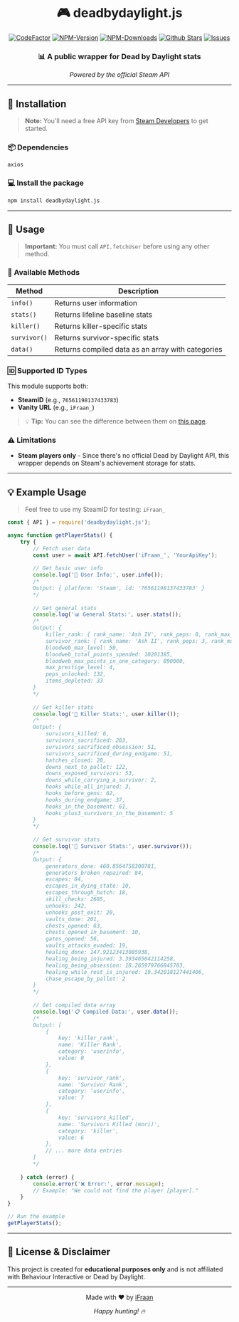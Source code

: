 <div align="center">
    <h1>🎮 deadbydaylight.js</h1>
    <p>
        <a href="https://www.codefactor.io/repository/github/ifraan/deadbydaylight.js"><img src="https://www.codefactor.io/repository/github/ifraan/deadbydaylight.js/badge" alt="CodeFactor" /></a>
        <a href="https://www.npmjs.com/package/deadbydaylight.js"><img src="https://badgen.net/npm/v/deadbydaylight.js?color=blue" alt="NPM-Version"/></a>
        <a href="https://www.npmjs.com/package/deadbydaylight.js"><img src="https://badgen.net/npm/dt/deadbydaylight.js?color=blue" alt="NPM-Downloads"/></a>
        <a href="https://github.com/iFraan/deadbydaylight.js"><img src="https://badgen.net/github/stars/iFraan/deadbydaylight.js?color=yellow" alt="Github Stars"/></a>
        <a href="https://github.com/iFraan/deadbydaylight.js/issues"><img src="https://badgen.net/github/issues/iFraan/deadbydaylight.js?color=green" alt="Issues"/></a>
    </p>
    <h3>📊 A public wrapper for <strong>Dead by Daylight</strong> stats</h3>
    <p><em>Powered by the official Steam API</em></p>
</div>

---

## 🚀 Installation

> **Note:** You'll need a free API key from [Steam Developers](https://steamcommunity.com/dev) to get started.

### 📦 Dependencies

```
axios
```

### 💻 Install the package

```bash
npm install deadbydaylight.js
```

---

## 📖 Usage

> **Important:** You must call `API.fetchUser` before using any other method.

### 🔧 Available Methods

| Method     | Description                                         |
|------------|-----------------------------------------------------|
| `info()`     | Returns user information                            |
| `stats()`    | Returns lifeline baseline stats                     |
| `killer()`   | Returns killer-specific stats                       |
| `survivor()` | Returns survivor-specific stats                     |
| `data()`     | Returns compiled data as an array with categories   |

### 🆔 Supported ID Types

This module supports both:
- **SteamID** (e.g., `76561198137433783`)
- **Vanity URL** (e.g., `iFraan_`)

> 💡 **Tip:** You can see the difference between them on [this page](https://steamid.pro/steam-id-lookup).

### ⚠️ Limitations

- **Steam players only** - Since there's no official Dead by Daylight API, this wrapper depends on Steam's achievement storage for stats.

---

## 💡 Example Usage

> Feel free to use my SteamID for testing: `iFraan_`
```javascript
const { API } = require('deadbydaylight.js');

async function getPlayerStats() {
    try {
        // Fetch user data
        const user = await API.fetchUser('iFraan_', 'YourApiKey');
        
        // Get basic user info
        console.log('👤 User Info:', user.info());
        /*
        Output: { platform: 'Steam', id: '76561198137433783' }
        */
        
        // Get general stats
        console.log('📊 General Stats:', user.stats());
        /*
        Output: {
            killer_rank: { rank_name: 'Ash IV', rank_peps: 0, rank_max_peps: 3 },
            survivor_rank: { rank_name: 'Ash II', rank_peps: 3, rank_max_peps: 4 },
            bloodweb_max_level: 50,
            bloodweb_total_points_spended: 10201385,
            bloodweb_max_points_in_one_category: 890000,
            max_prestige_level: 4,
            peps_unlocked: 132,
            items_depleted: 33
        }
        */
        
        // Get killer stats
        console.log('🔪 Killer Stats:', user.killer());
        /*
        Output: {
            survivors_killed: 6,
            survivors_sacrificed: 203,
            survivors_sacrificed_obsession: 51,
            survivors_sacrificed_during_endgame: 51,
            hatches_closed: 20,
            downs_next_to_pallet: 122,
            downs_exposed_survivors: 53,
            downs_while_carrying_a_survivor: 2,
            hooks_while_all_injured: 3,
            hooks_before_gens: 62,
            hooks_during_endgame: 37,
            hooks_in_the_basement: 61,
            hooks_plus3_survivors_in_the_basement: 5
        }
        */
        
        // Get survivor stats
        console.log('🏃 Survivor Stats:', user.survivor());
        /*
        Output: {
            generators_done: 460.8564758300781,
            generators_broken_repaired: 84,
            escapes: 84,
            escapes_in_dying_state: 10,
            escapes_through_hatch: 18,
            skill_checks: 2685,
            unhooks: 242,
            unhooks_post_exit: 20,
            vaults_done: 201,
            chests_opened: 63,
            chests_opened_in_basement: 10,
            gates_opened: 56,
            vaults_attacks_evaded: 19,
            healing_done: 147.92123413085938,
            healing_being_injured: 3.393465042114258,
            healing_being_obsession: 18.265979766845703,
            healing_while_rest_is_injured: 19.342018127441406,
            chase_escape_by_pallet: 2
        }
        */
        
        // Get compiled data array
        console.log('📋 Compiled Data:', user.data());
        /*
        Output: [
            {
                key: 'killer_rank',
                name: 'Killer Rank',
                category: 'userinfo',
                value: 0
            },
            {
                key: 'survivor_rank',
                name: 'Survivor Rank',
                category: 'userinfo',
                value: 7
            },
            {
                key: 'survivors_killed',
                name: 'Survivors Killed (mori)',
                category: 'killer',
                value: 6
            },
            // ... more data entries
        ]
        */
        
    } catch (error) {
        console.error('❌ Error:', error.message);
        // Example: "We could not find the player [player]."
    }
}

// Run the example
getPlayerStats();
```

---

## 📄 License & Disclaimer

This project is created for **educational purposes only** and is not affiliated with Behaviour Interactive or Dead by Daylight.

---

<div align="center">
    <p>Made with ❤️ by <a href="https://github.com/iFraan">iFraan</a></p>
    <p><em>Happy hunting! 🔥</em></p>
</div>